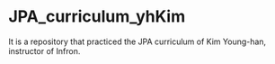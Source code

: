 # JPA_curriculum_yhKim
It is a repository that practiced the JPA curriculum of Kim Young-han, instructor of Infron.
